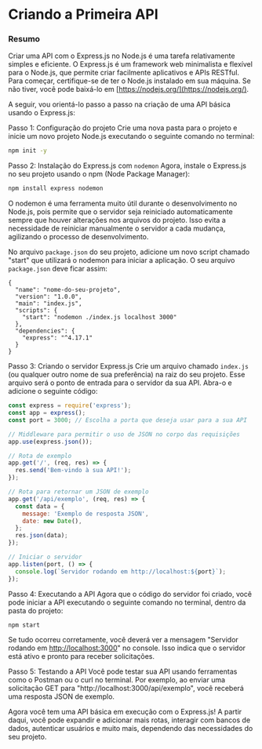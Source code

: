 # Criando a Primeira API

### Resumo

Criar uma API com o Express.js no Node.js é uma tarefa relativamente simples e eficiente. O Express.js é um framework web minimalista e flexível para o Node.js, que permite criar facilmente aplicativos e APIs RESTful. Para começar, certifique-se de ter o Node.js instalado em sua máquina. Se não tiver, você pode baixá-lo em [https://nodejs.org/](https://nodejs.org/).

A seguir, vou orientá-lo passo a passo na criação de uma API básica usando o Express.js:

Passo 1: Configuração do projeto
Crie uma nova pasta para o projeto e inicie um novo projeto Node.js executando o seguinte comando no terminal:

```bash
npm init -y
```

Passo 2: Instalação do Express.js com `nodemon`
Agora, instale o Express.js no seu projeto usando o npm (Node Package Manager):

```bash
npm install express nodemon
```

O nodemon é uma ferramenta muito útil durante o desenvolvimento no Node.js, pois permite que o servidor seja reiniciado automaticamente sempre que houver alterações nos arquivos do projeto. Isso evita a necessidade de reiniciar manualmente o servidor a cada mudança, agilizando o processo de desenvolvimento.

No arquivo `package.json` do seu projeto, adicione um novo script chamado "start" que utilizará o nodemon para iniciar a aplicação. O seu arquivo `package.json` deve ficar assim:

```json5
{
  "name": "nome-do-seu-projeto",
  "version": "1.0.0",
  "main": "index.js",
  "scripts": {
    "start": "nodemon ./index.js localhost 3000"
  },
  "dependencies": {
    "express": "^4.17.1"
  }
}
```



Passo 3: Criando o servidor Express.js
Crie um arquivo chamado `index.js` (ou qualquer outro nome de sua preferência) na raiz do seu projeto. Esse arquivo será o ponto de entrada para o servidor da sua API. Abra-o e adicione o seguinte código:

```javascript
const express = require('express');
const app = express();
const port = 3000; // Escolha a porta que deseja usar para a sua API

// Middleware para permitir o uso de JSON no corpo das requisições
app.use(express.json());

// Rota de exemplo
app.get('/', (req, res) => {
  res.send('Bem-vindo à sua API!');
});

// Rota para retornar um JSON de exemplo
app.get('/api/exemplo', (req, res) => {
  const data = {
    message: 'Exemplo de resposta JSON',
    date: new Date(),
  };
  res.json(data);
});

// Iniciar o servidor
app.listen(port, () => {
  console.log(`Servidor rodando em http://localhost:${port}`);
});
```

Passo 4: Executando a API
Agora que o código do servidor foi criado, você pode iniciar a API executando o seguinte comando no terminal, dentro da pasta do projeto:

```bash
npm start
```

Se tudo ocorreu corretamente, você deverá ver a mensagem "Servidor rodando em [http://localhost:3000](http://localhost:3000/)" no console. Isso indica que o servidor está ativo e pronto para receber solicitações.

Passo 5: Testando a API
Você pode testar sua API usando ferramentas como o Postman ou o curl no terminal. Por exemplo, ao enviar uma solicitação GET para "http://localhost:3000/api/exemplo", você receberá uma resposta JSON de exemplo.

Agora você tem uma API básica em execução com o Express.js! A partir daqui, você pode expandir e adicionar mais rotas, interagir com bancos de dados, autenticar usuários e muito mais, dependendo das necessidades do seu projeto.


